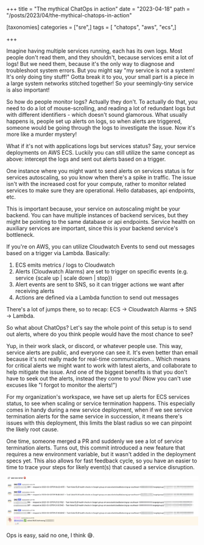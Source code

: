 +++
title = "The mythical ChatOps in action"
date = "2023-04-18"
path = "/posts/2023/04/the-mythical-chatops-in-action"

[taxonomies]
categories = ["sre",]
tags = [ "chatops",  "aws", "ecs",]

+++

Imagine having multiple services running, each has its own logs. Most people don't read them, and they shouldn't, because services emit a lot of logs! But we need them, because it's the only way to diagnose and troubleshoot system errors. But you might say "my service is not a system! It's only doing tiny stuff!" Gotta break it to you, your small part is a piece in a large system networks stitched together! So your seemingly-tiny service is also important!

So how do people monitor logs? Actually they don't. To actually do that, you need to do a lot of mouse-scrolling, and reading a lot of redundant logs but with different identifiers - which doesn't sound glamorous. What usually happens is, people set up alerts on logs, so when alerts are triggered, someone would be going through the logs to investigate the issue. Now it's more like a murder mystery!

What if it's not with applications logs but services status? Say, your service deployments on AWS ECS. Luckily you can still utilize the same concept as above: intercept the logs and sent out alerts based on a trigger.

One instance where you might want to send alerts on services status is for services autoscaling, so you know when there's a spike in traffic. The issue isn't with the increased cost for your compute, rather to monitor related services to make sure they are operational. Hello databases, api endpoints, etc.

This is important because, your service on autoscaling might be your backend. You can have multiple instances of backend services, but they might be pointing to the same database or api endpoints. Service health on auxiliary services are important, since this is your backend service's bottleneck.

If you're on AWS, you can utilize Cloudwatch Events to send out messages based on a trigger via Lambda. Basically:

1. ECS emits metrics / logs to Cloudwatch
2. Alerts (Cloudwatch Alarms) are set to trigger on specific events (e.g. service {scale up | scale down | stop})
3. Alert events are sent to SNS, so it can trigger actions we want after receiving alerts
4. Actions are defined via a Lambda function to send out messages

There's a lot of jumps there, so to recap: ECS -> Cloudwatch Alarms -> SNS -> Lambda.

So what about ChatOps? Let's say the whole point of this setup is to send out alerts, where do you think people would have the most chance to see?

Yup, in their work slack, or discord, or whatever people use. This way, service alerts are public, and everyone can see it. It's even better than email because it's not really made for real-time communication... Which means for critical alerts we might want to work with latest alerts, and collaborate to help mitigate the issue. And one of the biggest benefits is that you don't have to seek out the alerts, instead they come to you! (Now you can't use excuses like "I forgot to monitor the alerts!")

For my organization's workspace, we have set up alerts for ECS services status, to see when scaling or service termination happens. This especially comes in handy during a new service deployment, when if we see service termination alerts for the same service in succession, it means there's issues with this deployment, this limits the blast radius so we can pinpoint the likely root cause.

One time, someone merged a PR and suddenly we see a lot of service termination alerts. Turns out, this commit introduced a new feature that requires a new environment variable, but it wasn't added in the deployment specs yet. This also allows for fast feedback cycle, so you have an easier to time to trace your steps for likely event(s) that caused a service disruption.

![ecs error logs](images/d3db35924b0a0d68a22b3821305f21ab0c4856781e1d3876c10af95776b531f2.webp)

Ops is easy, said no one, I think 😅.
